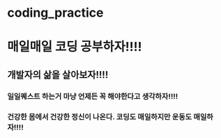 # coding_practice
<!DOCTYPE html>
<html lang="en">
<head>
</head>
<body>
  <h1> 매일매일 코딩 공부하자!!!!</h1>
<h2> 개발자의 삶을 살아보자!!!!</h2>
<h3> 일일퀘스트 하는거 마냥 언제든 꼭 해야한다고 생각하자!!!!</h3>
<h3> 건강한 몸에서 건강한 정신이 나온다. 코딩도 매일하지만 운동도 매일하자!!!!</h3>
</body>
</html>
